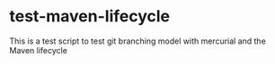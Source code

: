 # test-maven-lifecycle
This is a test script to test git branching model with mercurial and the Maven lifecycle
